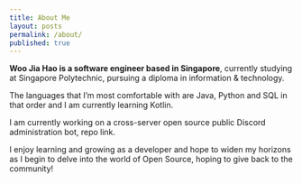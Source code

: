 ```yaml
---
title: About Me
layout: posts
permalink: /about/
published: true
---
```

**Woo Jia Hao is a software engineer based in Singapore**, currently studying at Singapore Polytechnic, pursuing a 
diploma in information & technology.

The languages that I’m most comfortable with are Java, Python and SQL in that order and I am currently learning Kotlin.

I am currently working on a cross-server open source public Discord administration bot, repo link.

I enjoy learning and growing as a developer and hope to widen my horizons as I begin to delve into the world of Open 
Source, hoping to give back to the community!